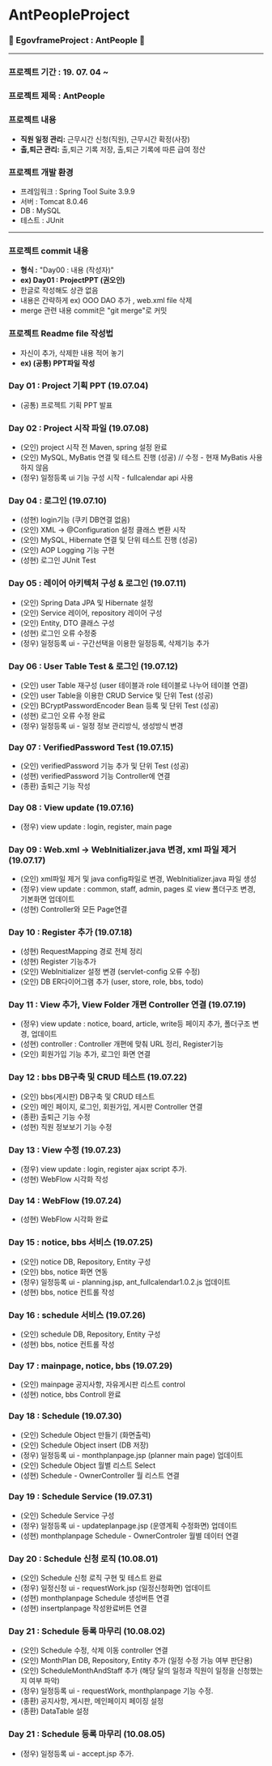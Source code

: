 ﻿# AntPeopleProject

### :calendar: EgovframeProject : AntPeople :ant:

---
### 프로젝트 기간 : 19. 07. 04 ~
### 프로젝트 제목 : AntPeople  

### 프로젝트 내용

- **직원 일정 관리:** 근무시간 신청(직원), 근무시간 확정(사장)
- **출,퇴근 관리:** 출,퇴근 기록 저장, 출,퇴근 기록에 따른 급여 정산


### 프로젝트 개발 환경

- 프레임워크 : Spring Tool Suite 3.9.9
- 서버 : Tomcat 8.0.46
- DB : MySQL
- 테스트 : JUnit

---
### 프로젝트 commit 내용

- **형식 :** "Day00 : 내용 (작성자)"
- **ex) Day01 : ProjectPPT (권오인)**
- 한글로 작성해도 상관 없음
- 내용은 간략하게 ex) OOO DAO 추가 , web.xml file 삭제
- merge 관련 내용 commit은 "git merge"로 커밋

### 프로젝트 Readme file 작성법

- 자신이 추가, 삭제한 내용 적어 놓기
- **ex) (공통) PPT파일 작성**

### Day 01 : Project 기획 PPT (19.07.04)
- (공통) 프로젝트 기획 PPT 발표

### Day 02 : Project 시작 파일 (19.07.08)
- (오인) project 시작 전 Maven, spring 설정 완료
- (오인) MySQL, MyBatis 연결 및 테스트 진행 (성공) // 수정 - 현재 MyBatis 사용하지 않음
- (정우) 일정등록 ui 기능 구성 시작 - fullcalendar api 사용

### Day 04 : 로그인 (19.07.10)
- (성현) login기능 (쿠키 DB연결 없음)
- (오인) XML -> @Configuration 설정 클래스 변환 시작
- (오인) MySQL, Hibernate 연결 및 단위 테스트 진행 (성공)
- (오인) AOP Logging 기능 구현
- (성현) 로그인 JUnit Test

### Day 05 : 레이어 아키텍처 구성 & 로그인 (19.07.11)
- (오인) Spring Data JPA 및 Hibernate 설정
- (오인) Service 레이어, repository 레이어 구성
- (오인) Entity, DTO 클래스 구성
- (성현) 로그인 오류 수정중
- (정우) 일정등록 ui - 구간선택을 이용한 일정등록, 삭제기능 추가

### Day 06 : User Table Test & 로그인 (19.07.12)
- (오인) user Table 재구성 (user 테이블과 role 테이블로 나누어 테이블 연결)
- (오인) user Table을 이용한 CRUD Service 및 단위 Test (성공)
- (오인) BCryptPasswordEncoder Bean 등록 및 단위 Test (성공)
- (성현) 로그인 오류 수정 완료
- (정우) 일정등록 ui - 일정 정보 관리방식, 생성방식 변경

### Day 07 : VerifiedPassword Test (19.07.15)
- (오인) verifiedPassword 기능 추가 및 단위 Test (성공)
- (성현) verifiedPassword 기능 Controller에 연결
- (종환) 출퇴근 기능 작성  

### Day 08 : View update (19.07.16)
- (정우) view update : login, register, main page

### Day 09 : Web.xml -> WebInitializer.java 변경, xml 파일 제거 (19.07.17)
- (오인) xml파일 제거 및 java config파일로 변경, WebInitializer.java 파일 생성
- (정우) view update : common, staff, admin, pages 로 view 폴더구조 변경, 기본화면 업데이트
- (성현) Controller와 모든 Page연결

### Day 10 : Register 추가 (19.07.18)
- (성현) RequestMapping 경로 전체 정리
- (성현) Register 기능추가
- (오인) WebInitializer 설정 변경 (servlet-config 오류 수정)
- (오인) DB ER다이어그램 추가 (user, store, role, bbs, todo)

### Day 11 : View 추가, View Folder 개편 Controller 연결  (19.07.19)
- (정우) view update : notice, board, article, write등 페이지 추가, 폴더구조 변경, 업데이트
- (성현) controller : Controller 개편에 맞춰 URL 정리, Register기능
- (오인) 회원가입 기능 추가, 로그인 화면 연결

### Day 12 : bbs DB구축 및 CRUD 테스트 (19.07.22)
- (오인) bbs(게시판) DB구축 및 CRUD 테스트
- (오인) 메인 페이지, 로그인, 회원가입, 게시판 Controller 연결
- (종환) 출퇴근 기능 수정  
- (성현) 직원 정보보기 기능 수정

### Day 13 : View 수정 (19.07.23)
- (정우) view update : login, register ajax script 추가.
- (성현) WebFlow 시각화 작성

### Day 14 : WebFlow (19.07.24)  
- (성현) WebFlow 시각화 완료

### Day 15 : notice, bbs 서비스 (19.07.25)
- (오인) notice DB, Repository, Entity 구성
- (오인) bbs, notice 화면 연동
- (정우) 일정등록 ui - planning.jsp, ant_fullcalendar1.0.2.js 업데이트
- (성현) bbs, notice 컨트롤 작성  

### Day 16 : schedule 서비스 (19.07.26)
- (오인) schedule DB, Repository, Entity 구성
- (성현) bbs, notice 컨트롤 작성  

### Day 17 : mainpage, notice, bbs (19.07.29)
- (오인) mainpage 공지사항, 자유게시판 리스트 control
- (성현) notice, bbs Controll 완료  

### Day 18 : Schedule (19.07.30)
- (오인) Schedule Object 만들기 (화면출력)
- (오인) Schedule Object insert (DB 저장)
- (정우) 일정등록 ui - monthplanpage.jsp (planner main page) 업데이트
- (오인) Schedule Object 월별 리스트 Select
- (성현) Schedule - OwnerController 월 리스트 연결

### Day 19 : Schedule Service (19.07.31)
- (오인) Schedule Service 구성
- (정우) 일정등록 ui - updateplanpage.jsp (운영계획 수정화면) 업데이트
- (성현) monthplanpage  Schedule - OwnerControler 월별 데이터 연결

### Day 20 : Schedule 신청 로직 (10.08.01)
- (오인) Schedule 신청 로직 구현 및 테스트 완료
- (정우) 일정신청 ui - requestWork.jsp (일정신청화면) 업데이트
- (성현) monthplanpage  Schedule 생성버튼 연결
- (성현) insertplanpage  작성완료버튼 연결

### Day 21 : Schedule 등록 마무리 (10.08.02)
- (오인) Schedule 수정, 삭제 이동 controller 연결
- (오인) MonthPlan DB, Repository, Entity 추가 (일정 수정 가능 여부 판단용)
- (오인) ScheduleMonthAndStaff 추가 (해당 달의 일정과 직원이 일정을 신청했는지 여부 파악)
- (정우) 일정등록 ui - requestWork, monthplanpage 기능 수정. 
- (종환) 공지사항, 게시판, 메인페이지 페이징 설정
- (종환) DataTable 설정

### Day 21 : Schedule 등록 마무리 (10.08.05)
- (정우) 일정등록 ui - accept.jsp 추가. 